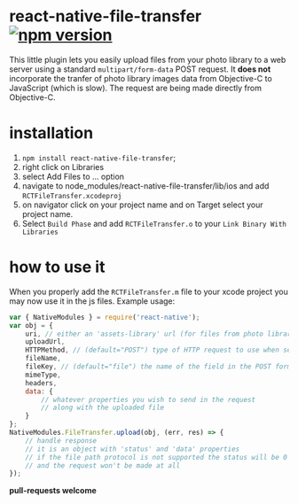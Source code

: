 # react-native-file-transfer [![npm version](https://badge.fury.io/js/react-native-file-transfer.svg)](http://badge.fury.io/js/react-native-file-transfer)
This little plugin lets you easily upload files from your photo library to a web server using a standard `multipart/form-data` POST request. It **does not** incorporate the tranfer of photo library images data from Objective-C to JavaScript (which is slow). The request are being made directly from Objective-C.
# installation
1. `npm install react-native-file-transfer`;
2. right click on Libraries
3. select Add Files to ... option
4. navigate to node_modules/react-native-file-transfer/lib/ios and add `RCTFileTransfer.xcodeproj`
5. on navigator click on your project name and on Target select your project name.
6. Select `Build Phase` and add `RCTFileTransfer.o` to your `Link Binary With Libraries`

# how to use it
When you properly add the `RCTFileTransfer.m` file to your xcode project you may now use it in the js files. Example usage:
```javascript
var { NativeModules } = require('react-native');
var obj = {
    uri, // either an 'assets-library' url (for files from photo library) or an image dataURL
    uploadUrl,
    HTTPMethod, // (default="POST") type of HTTP request to use when sending (either "POST" or "PUT")
    fileName,
    fileKey, // (default="file") the name of the field in the POST form data under which to store the file
    mimeType,
    headers,
    data: {
        // whatever properties you wish to send in the request
        // along with the uploaded file
    }
};
NativeModules.FileTransfer.upload(obj, (err, res) => {
    // handle response
    // it is an object with 'status' and 'data' properties
    // if the file path protocol is not supported the status will be 0
    // and the request won't be made at all
});
```
**pull-requests welcome**
